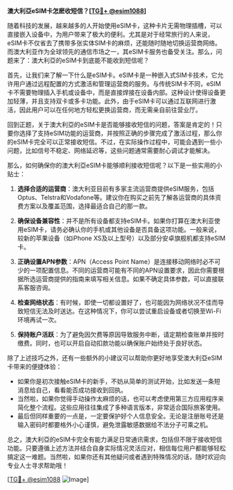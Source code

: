 **澳大利亞eSIM卡怎麽收短信？[[TG💪+ @esim1088](https://t.me/s/esim1088)]**

随着科技的发展，越来越多的人开始使用eSIM卡，这种卡片无需物理插槽，可以直接嵌入设备中，为用户带来了极大的便利。尤其是对于经常旅行的人来说，eSIM卡不仅省去了携带多张实体SIM卡的麻烦，还能随时随地切换运营商网络。而澳大利亚作为全球领先的通信市场之一，其eSIM卡服务也备受关注。那么，问题来了：澳大利亞的eSIM卡到底能不能收到短信呢？

首先，让我们来了解一下什么是eSIM卡。eSIM卡是一种嵌入式SIM卡技术，它允许用户通过远程配置的方式激活和管理运营商的服务。与传统SIM卡不同，eSIM卡不需要物理插入手机或设备中，而是直接焊接在设备内部。这种设计使得设备更加轻薄，并且支持双卡或多卡功能。此外，由于eSIM卡可以通过互联网进行激活，因此用户可以在任何地方轻松更换运营商，而无需亲自前往营业厅。

回到正题，关于澳大利亞的eSIM卡是否能够接收短信的问题，答案是肯定的！只要你选择了支持eSIM功能的运营商，并按照正确的步骤完成了激活过程，那么你的eSIM卡完全可以正常接收短信。不过，在实际操作过程中，可能会遇到一些小问题，比如信号不稳定、网络延迟等，这些问题通常需要耐心调试才能解决。

那么，如何确保你的澳大利亞eSIM卡能够顺利接收短信呢？以下是一些实用的小贴士：

1. **选择合适的运营商**：澳大利亚目前有多家主流运营商提供eSIM服务，包括Optus、Telstra和Vodafone等。建议你在购买之前先了解各运营商的具体资费方案以及覆盖范围，选择最适合自己的那一款。

2. **确保设备兼容性**：并不是所有设备都支持eSIM卡。如果你打算在澳大利亚使用eSIM卡，请务必确认你的手机或其他设备是否具备这项功能。一般来说，较新的苹果设备（如iPhone XS及以上型号）以及部分安卓旗舰机都支持eSIM卡。

3. **正确设置APN参数**：APN（Access Point Name）是连接移动网络时必不可少的一项配置信息。不同的运营商可能有不同的APN设置要求，因此你需要根据所选运营商提供的指南来填写相关信息。如果不确定具体参数，可以直接联系客服咨询。

4. **检查网络状态**：有时候，即使一切都设置好了，也可能因为网络状况不佳而导致短信无法及时送达。在这种情况下，你可以尝试重启设备或者切换至Wi-Fi环境再试一次。

5. **保持账户活跃**：为了避免因欠费等原因导致服务中断，请定期检查账单并按时缴费。同时，也可以开启自动扣款功能以确保账户始终处于良好状态。

除了上述技巧之外，还有一些额外的小建议可以帮助你更好地享受澳大利亞eSIM卡带来的便捷体验：

- 如果你是初次接触eSIM卡的新手，不妨从简单的测试开始，比如发送一条短消息给自己，看看能否成功接收到回执。
- 当然啦，如果你觉得手动操作太麻烦的话，也可以考虑使用第三方应用程序来简化整个流程。这些应用往往集成了多种语言版本，非常适合国际旅客使用。
- 最后但同样重要的一点是，一定要保护好个人信息安全。无论是注册账号还是输入密码时都要格外小心谨慎，避免泄露敏感数据给不法分子可乘之机。

总之，澳大利亞的eSIM卡完全有能力满足日常通讯需求，包括但不限于接收短信功能。只要遵循上述方法并结合自身实际情况灵活应对，相信每位用户都能够轻松搞定这一难题。当然啦，如果你还有其他疑问或者遇到特殊情况的话，随时欢迎向专业人士寻求帮助哦！

[[TG💪+ @esim1088](https://t.me/s/esim1088) ![Image](https://i.postimg.cc/4NQfJmqS/Snipaste-2025-05-13-00-14-12.png)]